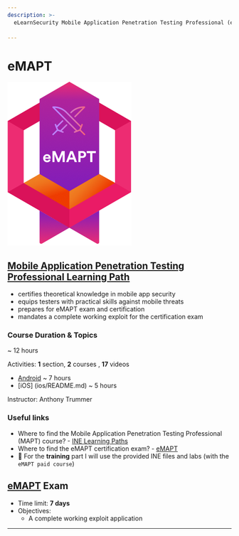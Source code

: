 ```yaml
---
description: >-
  eLearnSecurity Mobile Application Penetration Testing Professional (eMAPT)

---
```


# eMAPT

![eMAPT - © INE](.gitbook/assets/eMAPT-1.png)

## [Mobile Application Penetration Testing Professional Learning Path](https://my.ine.com/CyberSecurity/learning-paths/eec5479e-a8d1-4803-817f-c016bb528639/mobile-application-penetration-testing-professional)

- certifies theoretical knowledge in mobile app security
- equips testers with practical skills against mobile threats
- prepares for eMAPT exam and certification
- mandates a complete working exploit for the certification exam

### Course Duration & Topics

~ 12 hours

Activities: **1** section, **2** courses , **17** videos

- [Android](android/README.md) ~ 7 hours
- [iOS] (ios/README.md) ~ 5 hours

Instructor: Anthony Trummer

### Useful links

- Where to find the Mobile Application Penetration Testing Professional (MAPT) course? - [INE Learning Paths](https://my.ine.com/learning-paths)
- Where to find the eMAPT certification exam? - [eMAPT](https://security.ine.com/certifications/emapt-certification/)
- 🔬 For the **training** part I will use the provided INE files and labs (with the `eMAPT paid course`)

## [eMAPT](https://security.ine.com/certifications/emapt-certification/) Exam

- Time limit: **7 days**
- Objectives:
  - A complete working exploit application

------

